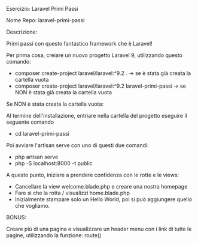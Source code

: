 Esercizio: Laravel Primi Passi

Nome Repo: laravel-primi-passi

Descrizione:

Primi passi con questo fantastico framework che è Laravel!

Per prima cosa, creiare un nuovo progetto Laravel 9, utilizzando questo comando:
- composer create-project laravel/laravel:^9.2 . -> se è stata già creata la cartella vuota
- composer create-project laravel/laravel:^9.2 laravel-primi-passi  -> se NON è stata già creata la cartella vuota

Se NON è stata creata la cartella vuota:

Al termine dell'installazione, entriare nella cartella del progetto eseguire il seguente comando
- cd laravel-primi-passi

Poi avviare l'artisan serve con uno di questi due comandi:
- php artisan serve
- php -S localhost:8000 -t public

A questo punto, iniziare a prendere confidenza con le rotte e le views:
- Cancellare la view welcome.blade.php e creare una nostra homepage
- Fare sì che la rotta / visualizzi home.blade.php
- Inizialmente stampare solo un Hello World, poi si può aggiungere quello che vogliamo.

BONUS:

Creare più di una pagina e visualizzare un header menu con i link di tutte le pagine, utilizzando la funzione: route()